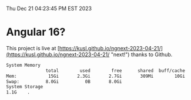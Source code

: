 Thu Dec 21 04:23:45 PM EST 2023

# Angular 16?


This project is live at [https://kusl.github.io/ngnext-2023-04-21/](https://kusl.github.io/ngnext-2023-04-21/ "next!") thanks to Github.

```bash
System Memory
               total        used        free      shared  buff/cache   available
Mem:            15Gi       2.3Gi       2.7Gi       309Mi        10Gi        12Gi
Swap:          8.0Gi          0B       8.0Gi
System Storage
1.1G	.
```

